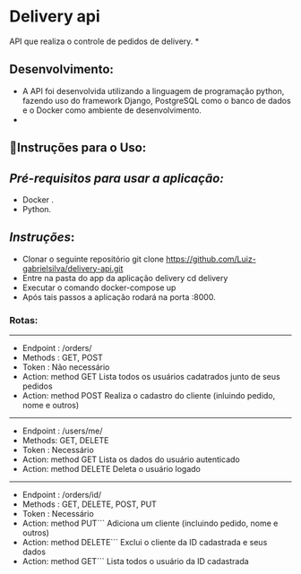 # Delivery api
API que realiza o controle de pedidos de delivery.
*
## Desenvolvimento:
* A API foi desenvolvida utilizando a linguagem de programação python, fazendo uso do framework Django, PostgreSQL como o banco de dados e o Docker como ambiente de desenvolvimento.
*
## 🧾Instruções para o Uso:
## *Pré-requisitos para usar a aplicação:*
* Docker .
* Python.
## *Instruções*:
* Clonar o seguinte repositório git clone https://github.com/Luiz-gabrielsilva/delivery-api.git
* Entre na pasta do app da aplicação delivery cd delivery
* Executar o comando docker-compose up
* Após tais passos a aplicação rodará na porta :8000.

### Rotas:
***
* Endpoint : /orders/
* Methods : GET, POST
* Token : Não necessário
* Action: method GET Lista todos os usuários cadatrados junto de seus pedidos
* Action: method POST Realiza o cadastro do cliente (inluindo pedido, nome e outros)
***
* Endpoint : /users/me/
* Methods: GET, DELETE
* Token : Necessário
* Action: method GET Lista os dados do usuário autenticado
* Action: method DELETE Deleta o usuário logado
***
* Endpoint : /orders/id/
* Methods : GET, DELETE, POST, PUT
* Token : Necessário
* Action: method PUT``` Adiciona um cliente (incluindo pedido, nome e outros)
* Action: method DELETE``` Exclui o cliente da ID cadastrada e seus dados
* Action: method GET``` Lista todos o usuário da ID cadastrada
